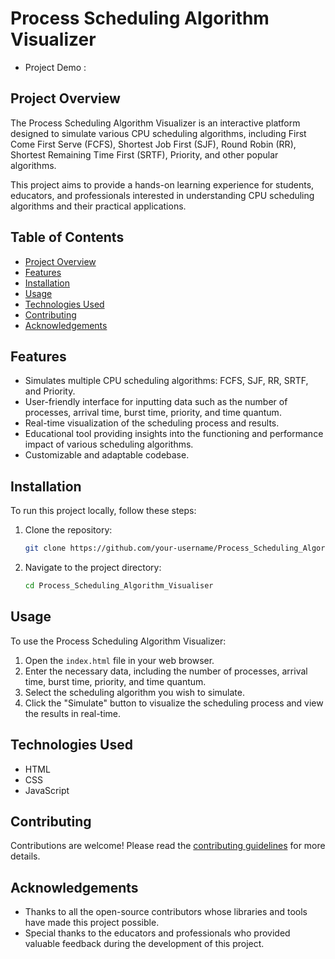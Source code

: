 
# Process Scheduling Algorithm Visualizer

- Project Demo : 
  
## Project Overview
The Process Scheduling Algorithm Visualizer is an interactive platform designed to simulate various CPU scheduling algorithms, including First Come First Serve (FCFS), Shortest Job First (SJF), Round Robin (RR), Shortest Remaining Time First (SRTF), Priority, and other popular algorithms. 

This project aims to provide a hands-on learning experience for students, educators, and professionals interested in understanding CPU scheduling algorithms and their practical applications.

## Table of Contents
- [Project Overview](#project-overview)
- [Features](#features)
- [Installation](#installation)
- [Usage](#usage)
- [Technologies Used](#technologies-used)
- [Contributing](#contributing)
- [Acknowledgements](#acknowledgements)

## Features
- Simulates multiple CPU scheduling algorithms: FCFS, SJF, RR, SRTF, and Priority.
- User-friendly interface for inputting data such as the number of processes, arrival time, burst time, priority, and time quantum.
- Real-time visualization of the scheduling process and results.
- Educational tool providing insights into the functioning and performance impact of various scheduling algorithms.
- Customizable and adaptable codebase.

## Installation
To run this project locally, follow these steps:

1. Clone the repository:
    ```bash
    git clone https://github.com/your-username/Process_Scheduling_Algorithm_Visualiser.git
    ```
2. Navigate to the project directory:
    ```bash
    cd Process_Scheduling_Algorithm_Visualiser
    ```

## Usage
To use the Process Scheduling Algorithm Visualizer:

1. Open the `index.html` file in your web browser.
2. Enter the necessary data, including the number of processes, arrival time, burst time, priority, and time quantum.
3. Select the scheduling algorithm you wish to simulate.
4. Click the "Simulate" button to visualize the scheduling process and view the results in real-time.

## Technologies Used
- HTML
- CSS
- JavaScript

## Contributing
Contributions are welcome! Please read the [contributing guidelines](CONTRIBUTING.md) for more details.

## Acknowledgements
- Thanks to all the open-source contributors whose libraries and tools have made this project possible.
- Special thanks to the educators and professionals who provided valuable feedback during the development of this project.


